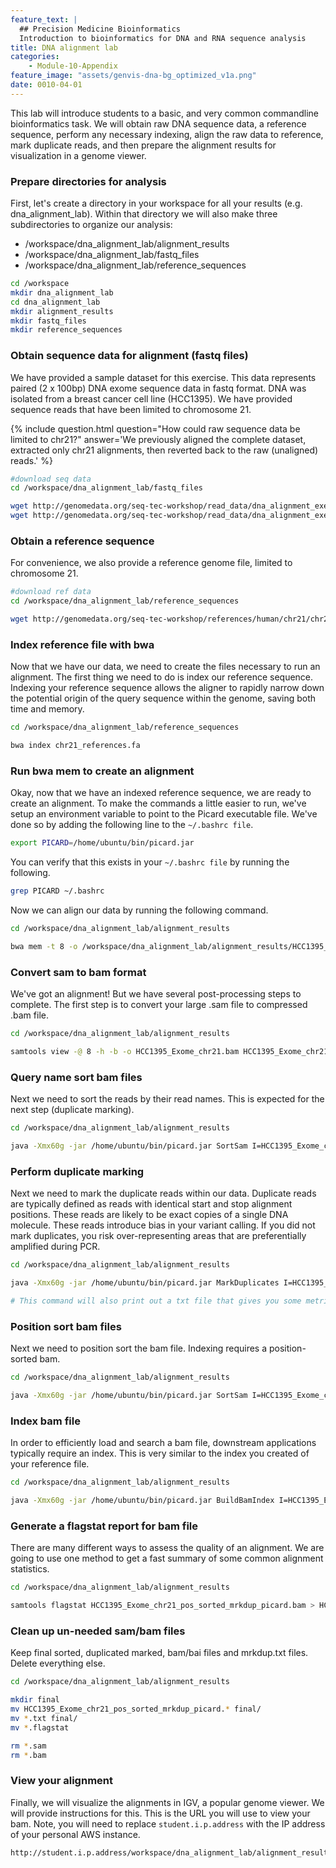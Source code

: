 ```yaml
---
feature_text: |
  ## Precision Medicine Bioinformatics
  Introduction to bioinformatics for DNA and RNA sequence analysis
title: DNA alignment lab
categories:
    - Module-10-Appendix
feature_image: "assets/genvis-dna-bg_optimized_v1a.png"
date: 0010-04-01
---
```


This lab will introduce students to a basic, and very common commandline bioinformatics task. We will obtain raw DNA sequence data, a reference sequence, perform any necessary indexing, align the raw data to reference, mark duplicate reads, and then prepare the alignment results for visualization in a genome viewer. 

### Prepare directories for analysis

First, let's create a directory in your workspace for all your results (e.g. dna_alignment_lab). Within that directory we will also make three subdirectories to organize our analysis: 

- /workspace/dna_alignment_lab/alignment_results
- /workspace/dna_alignment_lab/fastq_files
- /workspace/dna_alignment_lab/reference_sequences

```bash
cd /workspace
mkdir dna_alignment_lab
cd dna_alignment_lab
mkdir alignment_results
mkdir fastq_files
mkdir reference_sequences
```

### Obtain sequence data for alignment (fastq files) 

We have provided a sample dataset for this exercise. This data represents paired (2 x 100bp) DNA exome sequence data in fastq format. DNA was isolated from a breast cancer cell line (HCC1395). We have provided sequence reads that have been limited to chromosome 21. 

{% include question.html question="How could raw sequence data be limited to chr21?" answer='We previously aligned the complete dataset, extracted only chr21 alignments, then reverted back to the raw (unaligned) reads.' %}

```bash
#download seq data 
cd /workspace/dna_alignment_lab/fastq_files 

wget http://genomedata.org/seq-tec-workshop/read_data/dna_alignment_exercise/dataset_lab/HCC1395_Exome_chr21_R1.fastq.gz
wget http://genomedata.org/seq-tec-workshop/read_data/dna_alignment_exercise/dataset_lab/HCC1395_Exome_chr21_R2.fastq.gz

```
### Obtain a reference sequence

For convenience, we also provide a reference genome file, limited to chromosome 21.

```bash 
#download ref data 
cd /workspace/dna_alignment_lab/reference_sequences 

wget http://genomedata.org/seq-tec-workshop/references/human/chr21/chr21_references.fa

```

### Index reference file with bwa 

Now that we have our data, we need to create the files necessary to run an alignment. The first thing we need to do is index our reference sequence. Indexing your reference sequence allows the aligner to rapidly narrow down the potential origin of the query sequence within the genome, saving both time and memory.

```bash
cd /workspace/dna_alignment_lab/reference_sequences 

bwa index chr21_references.fa

```

### Run bwa mem to create an alignment 

Okay, now that we have an indexed reference sequence, we are ready to create an alignment. To make the commands a little easier to run, we've setup an environment variable to point to the Picard executable file. We've done so by adding the following line to the `~/.bashrc file`.

```bash
export PICARD=/home/ubuntu/bin/picard.jar
```

You can verify that this exists in your `~/.bashrc file` by running the following.

```bash
grep PICARD ~/.bashrc
```

Now we can align our data by running the following command.

```bash
cd /workspace/dna_alignment_lab/alignment_results

bwa mem -t 8 -o /workspace/dna_alignment_lab/alignment_results/HCC1395_Exome_chr21.sam /workspace/dna_alignment_lab/reference_sequences/chr21_references.fa /workspace/dna_alignment_lab/fastq_files/HCC1395_Exome_chr21_R1.fastq.gz /workspace/dna_alignment_lab/fastq_files/HCC1395_Exome_chr21_R2.fastq.gz

```

### Convert sam to bam format

We've got an alignment! But we have several post-processing steps to complete. The first step is to convert your large .sam file to compressed .bam file.

```bash
cd /workspace/dna_alignment_lab/alignment_results

samtools view -@ 8 -h -b -o HCC1395_Exome_chr21.bam HCC1395_Exome_chr21.sam

```

### Query name sort bam files

Next we need to sort the reads by their read names. This is expected for the next step (duplicate marking).

```bash
cd /workspace/dna_alignment_lab/alignment_results

java -Xmx60g -jar /home/ubuntu/bin/picard.jar SortSam I=HCC1395_Exome_chr21.bam O=HCC1395_Exome_chr21_namesorted_picard.bam SO=queryname

```

### Perform duplicate marking

Next we need to mark the duplicate reads within our data. Duplicate reads are typically defined as reads with identical start and stop alignment positions. These reads are likely to be exact copies of a single DNA molecule. These reads introduce bias in your variant calling. If you did not mark duplicates, you risk over-representing areas that are preferentially amplified during PCR. 

```bash
cd /workspace/dna_alignment_lab/alignment_results

java -Xmx60g -jar /home/ubuntu/bin/picard.jar MarkDuplicates I=HCC1395_Exome_chr21_namesorted_picard.bam  O=HCC1395_Exome_chr21_namesorted_picard_mrkdup.bam ASSUME_SORT_ORDER=queryname METRICS_FILE=HCC1395_Exome_chr21_mrk_dup_metrics.txt QUIET=true COMPRESSION_LEVEL=0 VALIDATION_STRINGENCY=LENIENT

# This command will also print out a txt file that gives you some metrics about the number of duplicates identified 
```

### Position sort bam files
Next we need to position sort the bam file. Indexing requires a position-sorted bam. 

```bash
cd /workspace/dna_alignment_lab/alignment_results

java -Xmx60g -jar /home/ubuntu/bin/picard.jar SortSam I=HCC1395_Exome_chr21_namesorted_picard_mrkdup.bam O=HCC1395_Exome_chr21_pos_sorted_mrkdup_picard.bam SO=coordinate

```

### Index bam file 

In order to efficiently load and search a bam file, downstream applications typically require an index. This is very similar to the index you created of your reference file.

```bash
cd /workspace/dna_alignment_lab/alignment_results

java -Xmx60g -jar /home/ubuntu/bin/picard.jar BuildBamIndex I=HCC1395_Exome_chr21_pos_sorted_mrkdup_picard.bam

```

### Generate a flagstat report for bam file

There are many different ways to assess the quality of an alignment. We are going to use one method to get a fast summary of some common alignment statistics.

```bash 
cd /workspace/dna_alignment_lab/alignment_results

samtools flagstat HCC1395_Exome_chr21_pos_sorted_mrkdup_picard.bam > HCC1395_Exome_chr21_pos_sorted_mrkdup_picard_flagstat.flagstat

```

### Clean up un-needed sam/bam files

Keep final sorted, duplicated marked, bam/bai files and mrkdup.txt files. Delete everything else.

```bash
cd /workspace/dna_alignment_lab/alignment_results

mkdir final
mv HCC1395_Exome_chr21_pos_sorted_mrkdup_picard.* final/
mv *.txt final/
mv *.flagstat

rm *.sam
rm *.bam
```

### View your alignment  

Finally, we will visualize the alignments in IGV, a popular genome viewer. We will provide instructions for this. This is the URL you will use to view your bam. Note, you will need to replace `student.i.p.address` with the IP address of your personal AWS instance.

```bash
http://student.i.p.address/workspace/dna_alignment_lab/alignment_results/final/HCC1395_Exome_chr21_pos_sorted_mrkdup_picard.bam
```
